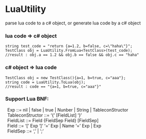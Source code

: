 # LuaUtility
parse lua code to a c# object, or generate lua code by a c# object

### lua code => c# object 
```
string test_code = "return {a=1.2, b=false, c=\"haha\"}";
TestClass obj = LuaUtility.FromLua<TestClass>(test_code);
//result : obj.a == 1.2 && obj.b == false && obj.c == "haha"
```

### c# object => lua code
```
TestClass obj = new TestClass(){a=1, b=true, c="aaa"};
string code = LuaUtility.ToLua(obj);
//result : code == "{a=1, b=true, c="aaa"}"
```
  
### Support Lua BNF:  
&ensp;Exp ::= nil | false | true | Nunber | String | TableconStructor  
&ensp;TableconStructor ::= ‘{’ [FieldList] ‘}’  
&ensp;FieldList ::= Field {FieldSep Field} [FieldSep]  
&ensp;Field ::= ‘[’ Exp ‘]’ ‘=’ Exp | Name ‘=’ Exp | Exp  
&ensp;FieldSep ::= ‘,’ | ‘;’  
